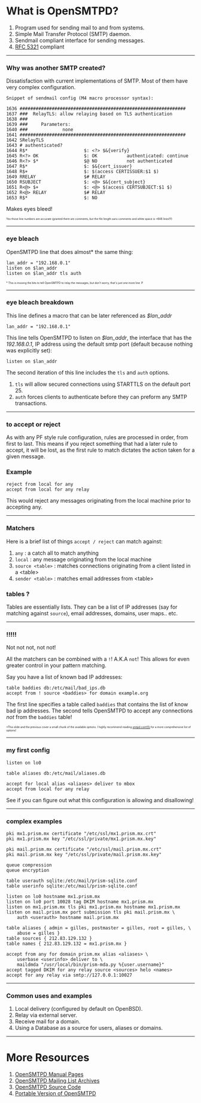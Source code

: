# What is OpenSMTPD?

1. Program used for sending mail to and from systems.
2. Simple Mail Transfer Protocol (SMTP) daemon.
3. Sendmail compliant interface for sending messages.
4. [RFC 5321](https://tools.ietf.org/html/rfc5321) compliant

---

### Why was another SMTP created?

Dissatisfaction with current implementations of SMTP. Most of them have very
complex configuration.

```
Snippet of sendmail config (M4 macro processor syntax):

1636 ##############################################################
1637 ###  RelayTLS: allow relaying based on TLS authentication
1638 ###
1639 ###     Parameters:
1640 ###             none
1641 ##############################################################
1642 SRelayTLS
1643 # authenticated?
1644 R$*                     $: <?> $&{verify}
1645 R<?> OK                 $: OK           authenticated: continue
1646 R<?> $*                 $@ NO           not authenticated
1647 R$*                     $: $&{cert_issuer}
1648 R$+                     $: $(access CERTISSUER:$1 $)
1649 RRELAY                  $# RELAY
1650 RSUBJECT                $: <@> $&{cert_subject}
1651 R<@> $+                 $: <@> $(access CERTSUBJECT:$1 $)
1652 R<@> RELAY              $# RELAY
1653 R$*                     $: NO
```
Makes eyes bleed!

<span style="font-size: .5em;">Yes those line numbers are accurate (granted there are
comments, but the file length sans comments and white space is ~646 lines!!!)</span>

---

### eye bleach

OpenSMTPD line that does almost* the same thing:

```
lan_addr = "192.168.0.1"
listen on $lan_addr
listen on $lan_addr tls auth
```

<span style="font-size: .5em;">* This is missing the bits to tell OpenSMTPD to
relay the messages, but don't worry, that's just one more line :P</span>

---

### eye bleach breakdown

This line defines a macro that can be later referenced as *$lan_addr*

```
lan_addr = "192.168.0.1"
```

This line tells OpenSMTPD to listen on *$lan_addr*, the interface that has the
*192.168.0.1*, IP address using the default smtp port (default because nothing
was explicitly set):

```
listen on $lan_addr
```

The second iteration of this line includes the `tls` and `auth` options.

1. `tls` will allow secured connections using STARTTLS on the default port 25.
2. `auth` forces clients to authenticate before they can preform any SMTP
transactions.

---

### to accept or reject

As with any PF style rule configuration, rules are processed in order, from
first to last. This means if you reject something that had a later rule to
accept, it will be lost, as the first rule to match dictates the action taken
for a given message.

### Example ###

```
reject from local for any
accept from local for any relay
```

This would reject any messages originating from the local machine prior to
accepting any.

---

### Matchers

Here is a brief list of things `accept / reject` can match against:

1. `any` : a catch all to match anything
1. `local` : any message originating from the local machine
1. `source <table>` : matches connections originating from a client listed in a
\<table\>
1. `sender <table>` : matches email addresses from \<table\>

### tables ? ###

Tables are essentially lists. They can be a list of IP addresses (say for
matching against `source`), email addresses, domains, user maps.. etc.

---

### !!!!!

Not not not, not not!

All the matchers can be combined with a `!`! A.K.A `not`! This allows for even
greater control in your pattern matching.

Say you have a list of known bad IP addresses:

```
table baddies db:/etc/mail/bad_ips.db
accept from ! source <baddies> for domain example.org
```

The first line specifies a table called `baddies` that contains the list of know
bad ip addresses. The second tells OpenSMTPD to accept any connections *not*
from the `baddies` table!

<span style="font-size: .5em;">*This slide and the previous cover a small chunk of the available options. I highly recommend reading [smtpd.conf(5)](https://opensmtpd.org/smtpd.conf.5.html) for a more comprehensive list of options!</span>

---

### my first config

```
listen on lo0

table aliases db:/etc/mail/aliases.db

accept for local alias <aliases> deliver to mbox
accept from local for any relay
```

See if you can figure out what this configuration is allowing and disallowing!

---

### complex examples

```
pki mx1.prism.mx certificate "/etc/ssl/mx1.prism.mx.crt"
pki mx1.prism.mx key "/etc/ssl/private/mx1.prism.mx.key"

pki mail.prism.mx certificate "/etc/ssl/mail.prism.mx.crt"
pki mail.prism.mx key "/etc/ssl/private/mail.prism.mx.key"

queue compression
queue encryption

table userauth sqlite:/etc/mail/prism-sqlite.conf
table userinfo sqlite:/etc/mail/prism-sqlite.conf

listen on lo0 hostname mx1.prism.mx
listen on lo0 port 10028 tag DKIM hostname mx1.prism.mx
listen on mx1.prism.mx tls pki mx1.prism.mx hostname mx1.prism.mx
listen on mail.prism.mx port submission tls pki mail.prism.mx \
	auth <userauth> hostname mail.prism.mx

table aliases { admin = gilles, postmaster = gilles, root = gilles, \
	abuse = gilles }
table sources { 212.83.129.132 }
table names { 212.83.129.132 = mx1.prism.mx }

accept from any for domain prism.mx alias <aliases> \
	userbase <userinfo> deliver to \
	maildmda "/usr/local/bin/prism-mda.py %{user.username}"
accept tagged DKIM for any relay source <sources> helo <names>
accept for any relay via smtp://127.0.0.1:10027
```

---
### Common uses and examples

1. Local delivery (configured by default on OpenBSD).
1. Relay via external server.
1. Receive mail for a domain.
1. Using a Database as a source for users, aliases or domains.

---

# More Resources

1. [OpenSMTPD Manual Pages](https://opensmtpd.org/manual.html)
1. [OpenSMTPD Mailing List Archives](http://news.gmane.org/gmane.mail.opensmtpd.general)
1. [OpenSMTPD Source Code](https://github.com/poolpOrg/OpenSMTPD)
1. [Portable Version of OpenSMTPD](https://www.opensmtpd.org/portable.html)
